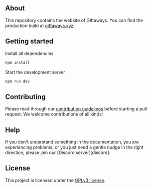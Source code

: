 ## About

This repository contains the website of Giftaways. You can find the production build at [giftaways.xyz](https://giftaways.xyz).

## Getting started

Install all dependencies

```bash
npm install
```

Start the development server

```bash
npm run dev
```

## Contributing

Please read through our [contribution guidelines](https://github.com/giftaways/website/blob/master/.github/CODE_OF_CONDUCT.md) before starting a pull request. We welcome contributions of all kinds!

## Help

If you don't understand something in the documentation, you are experiencing problems, or you just need a gentle nudge in the right direction, please join our [Discord server][discord].

## License

This project is licensed under the [GPLv3 license](https://github.com/giftaways/website/blob/master/LICENSE).
